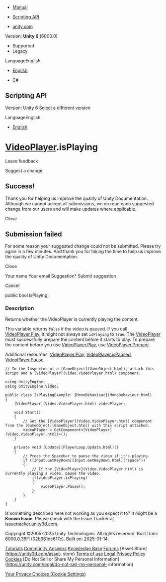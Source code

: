 [ ]()

  * [Manual](../Manual/index.html)
  * [Scripting API](../ScriptReference/index.html)

  * [unity.com](https://unity.com/)

Version: **Unity 6** (6000.0)

  * Supported
  * Legacy

LanguageEnglish

  * [English]()

  * C#

[ ](https://docs.unity3d.com)

## Scripting API

Version: Unity 6 Select a different version

LanguageEnglish

  * [English]()

#  [VideoPlayer](Video.VideoPlayer.html).isPlaying

Leave feedback

Suggest a change

## Success!

Thank you for helping us improve the quality of Unity Documentation. Although
we cannot accept all submissions, we do read each suggested change from our
users and will make updates where applicable.

Close

## Submission failed

For some reason your suggested change could not be submitted. Please <a>try
again</a> in a few minutes. And thank you for taking the time to help us
improve the quality of Unity Documentation.

Close

Your name Your email Suggestion* Submit suggestion

Cancel

[ ]()

public bool isPlaying;

### Description

Returns whether the VideoPlayer is currently playing the content.

This variable returns `false` if the video is paused. If you call
[VideoPlayer.Play](Video.VideoPlayer.Play.html), it might not always set
`isPlaying` to `true`. The [VideoPlayer](Video.VideoPlayer.html) must
successfully prepare the content before it starts to play. To prepare the
content before you use [VideoPlayer.Play](Video.VideoPlayer.Play.html), use
[VideoPlayer.Prepare](Video.VideoPlayer.Prepare.html).  
  
Additional resources: [VideoPlayer.Play](Video.VideoPlayer.Play.html),
[VideoPlayer.isPaused](Video.VideoPlayer-isPaused.html),
[VideoPlayer.Pause](Video.VideoPlayer.Pause.html).

    
    
    // In the Inspector of a [GameObject](GameObject.html), attach this script and a [VideoPlayer](Video.VideoPlayer.html) component.   
      
    using UnityEngine;
    using UnityEngine.Video;  
      
    public class IsPlayingExample: [MonoBehaviour](MonoBehaviour.html)
    {
        [VideoPlayer](Video.VideoPlayer.html) videoPlayer;   
      
        void Start()
        {
            // Get the [VideoPlayer](Video.VideoPlayer.html) component from the [GameObject](GameObject.html) with this script attached. 
            videoPlayer = GetComponent<[VideoPlayer](Video.VideoPlayer.html)>();
        }  
      
        private void [Update](PlayerLoop.Update.html)()
        {
            // Press the Spacebar to pause the video if it's playing. 
            if ([Input.GetKeyDown](Input.GetKeyDown.html)("space"))
            {
                // If the [VideoPlayer](Video.VideoPlayer.html) is currently playing a video, pause the video. 
                if(videoPlayer.isPlaying)
                {
                    videoPlayer.Pause(); 
                }
            }
        }
    }
    

Is something described here not working as you expect it to? It might be a
**Known Issue**. Please check with the Issue Tracker at
[issuetracker.unity3d.com](https://issuetracker.unity3d.com).

Copyright ©2005-2025 Unity Technologies. All rights reserved. Built from:
6000.0.36f1 (02b661dc617c). Built on: 2025-01-14.

[Tutorials](https://unity3d.com/learn) [Community
Answers](https://answers.unity3d.com) [Knowledge
Base](https://support.unity3d.com/hc/en-us)
[Forums](https://forum.unity3d.com) [Asset Store](https://unity3d.com/asset-
store) [Terms of use](https://docs.unity3d.com/Manual/TermsOfUse.html)
[Legal](https://unity.com/legal) [Privacy
Policy](https://unity.com/legal/privacy-policy)
[Cookies](https://unity.com/legal/cookie-policy) [Do Not Sell or Share My
Personal Information](https://unity.com/legal/do-not-sell-my-personal-
information)

[Your Privacy Choices (Cookie Settings)](javascript:void\(0\);)

